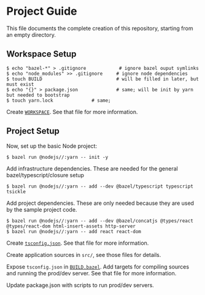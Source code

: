 # Project Guide

This file documents the complete creation of this repository, starting from an empty directory.

## Workspace Setup

```console
$ echo "bazel-*" > .gitignore            # ignore bazel ouput symlinks
$ echo "node_modules" >> .gitignore     # ignore node dependencies
$ touch BUILD                           # will be filled in later, but must exist
$ echo "{}" > package.json              # same; will be init by yarn but needed to bootstrap
$ touch yarn.lock              # same;
```
Create [`WORKSPACE`](WORKSPACE). See that file for more information.

## Project Setup

Now, set up the basic Node project:

```console
$ bazel run @nodejs//:yarn -- init -y
```

Add infrastructure dependencies. These are needed for the general bazel/typescript/closure setup
```console
$ bazel run @nodejs//:yarn -- add --dev @bazel/typescript typescript tsickle
```

Add project dependencies. These are only needed because they are used by the sample project code.
```
$ bazel run @nodejs//:yarn -- add --dev @bazel/concatjs @types/react @types/react-dom html-insert-assets http-server
$ bazel run @nodejs//:yarn -- add react react-dom
```

Create [`tsconfig.json`](tsconfig.json). See that file for more information.

Create application sources in `src/`, see those files for details.

Expose `tsconfig.json` in [`BUILD.bazel`](BUILD). Add targets for compiling
sources and running the prod/dev server. See that file for more information.

Update package.json with scripts to run prod/dev servers.